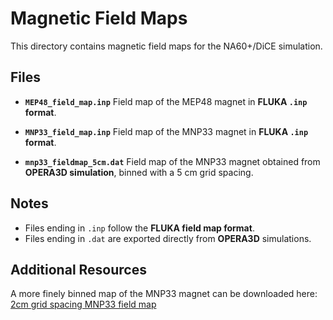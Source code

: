 # Magnetic Field Maps

This directory contains magnetic field maps for the NA60+/DiCE simulation.

## Files

- **`MEP48_field_map.inp`**
  Field map of the MEP48 magnet in **FLUKA `.inp` format**.

- **`MNP33_field_map.inp`**
  Field map of the MNP33 magnet in **FLUKA `.inp` format**.

- **`mnp33_fieldmap_5cm.dat`**
  Field map of the MNP33 magnet obtained from **OPERA3D simulation**,  binned with a 5 cm grid spacing.

## Notes

- Files ending in `.inp` follow the **FLUKA field map format**.  
- Files ending in `.dat` are exported directly from **OPERA3D** simulations.

## Additional Resources

A more finely binned map of the MNP33 magnet can be downloaded here: [2cm grid spacing MNP33 field map](https://cernbox.cern.ch/remote.php/dav/public-files/5aLwTEOLaZ8Ly59/mnp33_fieldmap_2cm.dat)  